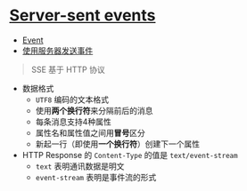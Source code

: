 # [Server-sent events](https://developer.mozilla.org/zh-CN/docs/Web/API/Server-sent_events)

+ [Event](https://developer.mozilla.org/zh-CN/docs/Web/API/Event)
+ [使用服务器发送事件](https://developer.mozilla.org/zh-CN/docs/Web/API/Server-sent_events/Using_server-sent_events)

> SSE 基于 HTTP 协议
+ 数据格式
  + `UTF8` 编码的文本格式
  + 使用**两个换行符**来分隔前后的消息
  + 每条消息支持4种属性
  + 属性名和属性值之间用**冒号**区分
  + 新起一行（即使用**一个换行符**）创建下一个属性
+ HTTP Response 的 `Content-Type` 的值是 `text/event-stream`
  + `text` 表明通讯数据是明文
  + `event-stream` 表明是事件流的形式
